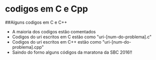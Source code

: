 # codigos em C e Cpp

##Alguns codigos em C e C++
- A maioria dos codigos estão comentados
- Codigos do uri escritos em C estão como "uri-[num-do-problema].c"
- Codigos do uri escritos em C++ estão como "uri-[num-do-problema].cpp"
- Saindo do forno alguns códigos da maratona da SBC 2016!! 
